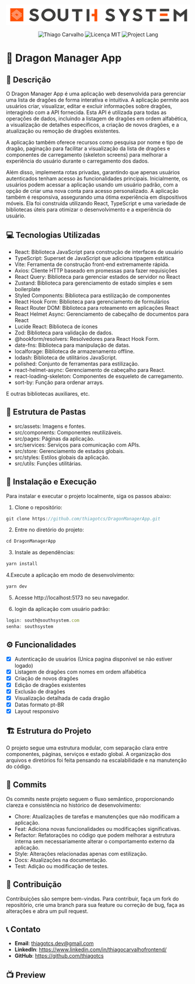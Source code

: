 ![](https://github.com/thiagotcs/southSystemFront/blob/master/src/assets/image/logo-southsystem.svg)

<p align = "center">
    <img src = "https://img.shields.io/badge/Made%20by-Thiago%20Carvalho-orange" alt = "Thiago Carvalho">
    <img src = "https://img.shields.io/badge/License-MIT-blue.svg" alt = "Licença MIT">
    <img src = "https://img.shields.io/badge/Project%20Lang-Portugueses%20BR-green" alt = "Project Lang">
</p>

# 🐉 Dragon Manager App

## 📝 Descrição

O Dragon Manager App é uma aplicação web desenvolvida para gerenciar uma lista de dragões de forma interativa e intuitiva. A aplicação permite aos usuários criar, visualizar, editar e excluir informações sobre dragões, interagindo com a API fornecida. Esta API é utilizada para todas as operações de dados, incluindo a listagem de dragões em ordem alfabética, a visualização de detalhes específicos, a criação de novos dragões, e a atualização ou remoção de dragões existentes.

A aplicação também oferece recursos como pesquisa por nome e tipo de dragão, paginação para facilitar a visualização da lista de dragões e componentes de carregamento (skeleton screens) para melhorar a experiência do usuário durante o carregamento dos dados.

Além disso, implementa rotas privadas, garantindo que apenas usuários autenticados tenham acesso às funcionalidades principais. Inicialmente, os usuários podem acessar a aplicação usando um usuário padrão, com a opção de criar uma nova conta para acesso personalizado. A aplicação também é responsiva, assegurando uma ótima experiência em dispositivos móveis. Ela foi construída utilizando React, TypeScript e uma variedade de bibliotecas úteis para otimizar o desenvolvimento e a experiência do usuário.

## 💻 Tecnologias Utilizadas

- React: Biblioteca JavaScript para construção de interfaces de usuário
- TypeScript: Superset de JavaScript que adiciona tipagem estática
- Vite: Ferramenta de construção front-end extremamente rápida.
- Axios: Cliente HTTP baseado em promessas para fazer requisições
- React Query: Biblioteca para gerenciar estados de servidor no React
- Zustand: Biblioteca para gerenciamento de estado simples e sem boilerplate
- Styled Components: Biblioteca para estilização de componentes
- React Hook Form: Biblioteca para gerenciamento de formulários
- React Router DOM: Biblioteca para roteamento em aplicações React
- React Helmet Async: Gerenciamento de cabeçalho de documentos para React
- Lucide React: Biblioteca de ícones
- Zod: Biblioteca para validação de dados.
- @hookform/resolvers: Resolvedores para React Hook Form.
- date-fns: Biblioteca para manipulação de datas.
- localforage: Biblioteca de armazenamento offline.
- lodash: Biblioteca de utilitários JavaScript.
- polished: Conjunto de ferramentas para estilização.
- react-helmet-async: Gerenciamento de cabeçalho para React.
- react-loading-skeleton: Componentes de esqueleto de carregamento.
- sort-by: Função para ordenar arrays.

E outras bibliotecas auxiliares, etc.

## 📁 Estrutura de Pastas

- src/assets: Imagens e fontes.
- src/components: Componentes reutilizáveis.
- src/pages: Páginas da aplicação.
- src/services: Serviços para comunicação com APIs.
- src/store: Gerenciamento de estados globais.
- src/styles: Estilos globais da aplicação.
- src/utils: Funções utilitárias.

## 🚀 Instalação e Execução

Para instalar e executar o projeto localmente, siga os passos abaixo:

1. Clone o repositório:

```js
git clone https://github.com/thiagotcs/DragonManagerApp.git
```

2. Entre no diretório do projeto:

```js
cd DragonManagerApp
```

3. Instale as dependências:

```js
yarn install
```

4.Execute a aplicação em modo de desenvolvimento:

```js
yarn dev
```

5. Acesse http://localhost:5173 no seu navegador.

6. login da aplicação com usuário padrão:

```js
login: south@southsystem.com
senha: southsystem
```

## ⚙️ Funcionalidades

- [x] Autenticação de usuários (Unica pagina disponivel se não estiver logado)
- [x] Listagem de dragões com nomes em ordem alfabética
- [x] Criação de novos dragões
- [x] Edição de dragões existentes
- [x] Exclusão de dragões
- [x] Visualização detalhada de cada dragão
- [x] Datas formato pt-BR
- [x] Layout responsivo

## 🏗️ Estrutura do Projeto

O projeto segue uma estrutura modular, com separação clara entre componentes, páginas, serviços e estado global. A organização dos arquivos e diretórios foi feita pensando na escalabilidade e na manutenção do código.

## 💾 Commits

Os commits neste projeto seguem o fluxo semântico, proporcionando clareza e consistência no histórico de desenvolvimento:

- Chore: Atualizações de tarefas e manutenções que não modificam a aplicação.
- Feat: Adiciona novas funcionalidades ou modificações significativas.
- Refactor: Refatorações no código que podem melhorar a estrutura interna sem necessariamente alterar o comportamento externo da aplicação.
- Style: Alterações relacionadas apenas com estilização.
- Docs: Atualizações na documentação.
- Test: Adição ou modificação de testes.

## 👥 Contribuição

Contribuições são sempre bem-vindas. Para contribuir, faça um fork do repositório, crie uma branch para sua feature ou correção de bug, faça as alterações e abra um pull request.

## 📞 Contato

- **Email**: thiagotcs.dev@gmail.com
- **LinkedIn**: https://www.linkedin.com/in/thiagocarvalhofrontend/
- **GitHub**: https://github.com/thiagotcs

## 📺 Preview

